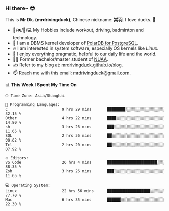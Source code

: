 ### Hi there~ 😎

This is **Mr Dk. (mrdrivingduck)**, Chinese nickname: **棠羽**. I love ducks. 🦆

- 💪/🚘/🏸/💻 My Hobbies include workout, driving, badminton and technology.
- 🍊 I am a DBMS kernel developer of [PolarDB for PostgreSQL](https://github.com/ApsaraDB/PolarDB-for-PostgreSQL).
- 🔥 I am interested in system software, especially OS kernels like *Linux*.
- 🔧 I enjoy everything pragmatic, helpful to our daily life and the world.
- 👨‍🎓 Former bachelor/master student of [NUAA](https://en.wikipedia.org/wiki/Nanjing_University_of_Aeronautics_and_Astronautics).
- ✍ Refer to my blog at: [mrdrivingduck.github.io/blog](https://mrdrivingduck.github.io/blog/).
- 📫 Reach me with this email: [mrdrivingduck@gmail.com](mailto:mrdrivingduck@gmail.com).

<!--START_SECTION:waka-->
📊 **This Week I Spent My Time On** 

```text
🕑︎ Time Zone: Asia/Shanghai

💬 Programming Languages: 
C                        9 hrs 29 mins       ████████░░░░░░░░░░░░░░░░░   32.15 % 
Other                    4 hrs 22 mins       ████░░░░░░░░░░░░░░░░░░░░░   14.80 % 
sh                       3 hrs 26 mins       ███░░░░░░░░░░░░░░░░░░░░░░   11.65 % 
SQL                      2 hrs 36 mins       ██░░░░░░░░░░░░░░░░░░░░░░░   08.82 % 
Tcl                      2 hrs 20 mins       ██░░░░░░░░░░░░░░░░░░░░░░░   07.92 % 

🔥 Editors: 
VS Code                  26 hrs 4 mins       ██████████████████████░░░   88.35 % 
Zsh                      3 hrs 26 mins       ███░░░░░░░░░░░░░░░░░░░░░░   11.65 % 

💻 Operating System: 
Linux                    22 hrs 56 mins      ███████████████████░░░░░░   77.70 % 
Mac                      6 hrs 35 mins       ██████░░░░░░░░░░░░░░░░░░░   22.30 % 
```


<!--END_SECTION:waka-->

<!-- ![Mr Dk.'s GitHub Stats](https://github-readme-stats.vercel.app/api?username=mrdrivingduck&count_private&show_icons=true&theme=buefy) -->

<!-- ![Most Used Languages](https://github-readme-stats.vercel.app/api/top-langs/?username=mrdrivingduck&exclude_repo=mips32-CPU,snort-tcp-socket&theme=buefy&layout=compact&langs_count=10) -->


<!--
**mrdrivingduck/mrdrivingduck** is a ✨ _special_ ✨ repository because its `README.md` (this file) appears on your GitHub profile.

Here are some ideas to get you started:

- 🔭 I’m currently working on ...
- 🌱 I’m currently learning ...
- 👯 I’m looking to collaborate on ...
- 🤔 I’m looking for help with ...
- 💬 Ask me about ...
- 📫 How to reach me: ...
- 😄 Pronouns: ...
- ⚡ Fun fact: ...
-->
